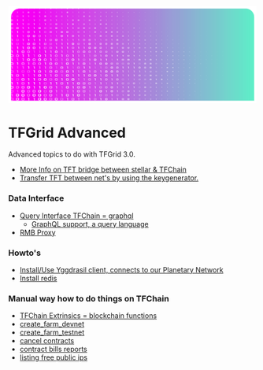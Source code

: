 ![](img/advanced_.png)

# TFGrid Advanced

Advanced topics to do with TFGrid 3.0.

- [More Info on TFT bridge between stellar & TFChain](grid3_stellar_tfchain_bridge)
- [Transfer TFT between net's by using the keygenerator.](token_transfer_keygenerator)

### Data Interface

- [Query Interface TFChain = graphql](@graphql)
  - [GraphQL support, a query language](explorer_graphql_intro)
- [RMB Proxy](@grid_proxy)

### Howto's

- [Install/Use Yggdrasil client, connects to our Planetary Network](yggdrasil_client)
- [Install redis](grid3_redis)

### Manual way how to do things on TFChain

- [TFChain Extrinsics = blockchain functions](tfchain_extrinsics)
- [create_farm_devnet](create_farm_devnet)
- [create_farm_testnet](create_farm_testnet)
- [cancel contracts](cancel_contracts)
- [contract bills reports](contract_bill_report)
- [listing free public ips](list_public_ips)